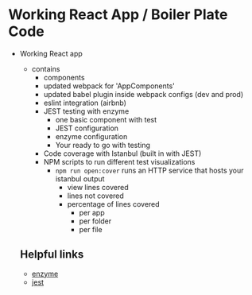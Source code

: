 # Working React App / Boiler Plate Code
- Working React app 
  - contains
    - components
    - updated webpack for 'AppComponents'
    - updated babel plugin inside webpack configs (dev and prod)
    - eslint integration (airbnb)
    - JEST testing with enzyme
      - one basic component with test
      - JEST configuration
      - enzyme configuration
      - Your ready to go with testing
    - Code coverage with Istanbul (built in with JEST)
    - NPM scripts to run different test visualizations
      - `npm run open:cover` runs an HTTP service that hosts your istanbul output
        - view lines covered
        - lines not covered
        - percentage of lines covered
          - per app
          - per folder
          - per file
          
  ## Helpful links
  
  - [enzyme](https://airbnb.io/enzyme/)
  - [jest](https://jestjs.io/)
 
